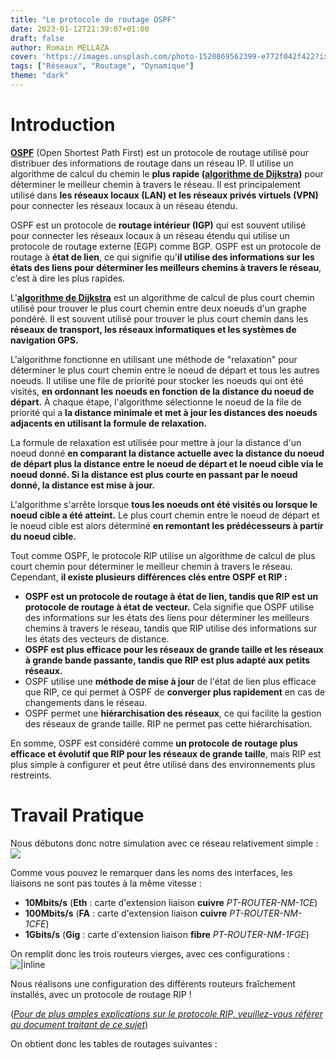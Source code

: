 ```yaml
---
title: "Le protocole de routage OSPF"
date: 2023-01-12T21:39:07+01:00
draft: false
author: Romain MELLAZA
cover: 'https://images.unsplash.com/photo-1520869562399-e772f042f422?ixlib=rb-4.0.3&ixid=MnwxMjA3fDB8MHxwaG90by1wYWdlfHx8fGVufDB8fHx8&auto=format&fit=crop&w=1746&q=80'
tags: ["Réseaux", "Routage", "Dynamique"]
theme: "dark"
---
```


# Introduction
[**OSPF**](https://fr.wikipedia.org/wiki/Open_Shortest_Path_First) (Open Shortest Path First) est un protocole de routage utilisé pour distribuer des informations de routage dans un réseau IP. Il utilise un algorithme de calcul du chemin le **plus rapide ([algorithme de Dijkstra](https://fr.wikipedia.org/wiki/Algorithme_de_Dijkstra))** pour déterminer le meilleur chemin à travers le réseau.
Il est principalement utilisé dans **les réseaux locaux (LAN) et les réseaux privés virtuels (VPN)** pour connecter les réseaux locaux à un réseau étendu.

OSPF est un protocole de **routage intérieur (IGP)** qui est souvent utilisé pour connecter les réseaux locaux à un réseau étendu qui utilise un protocole de routage externe (EGP) comme BGP. OSPF est un protocole de routage à **état de lien**, ce qui signifie qu'**il utilise des informations sur les états des liens pour déterminer les meilleurs chemins à travers le réseau**, c’est à dire les plus rapides.

L'[**algorithme de Dijkstra**](https://fr.wikipedia.org/wiki/Algorithme_de_Dijkstra) est un algorithme de calcul de plus court chemin utilisé pour trouver le plus court chemin entre deux noeuds d'un graphe pondéré. Il est souvent utilisé pour trouver le plus court chemin dans les **réseaux de transport, les réseaux informatiques et les systèmes de navigation GPS.**

L'algorithme fonctionne en utilisant une méthode de "relaxation" pour déterminer le plus court chemin entre le noeud de départ et tous les autres noeuds. Il utilise une file de priorité pour stocker les noeuds qui ont été visités, **en ordonnant les noeuds en fonction de la distance du noeud de départ.** À chaque étape, l'algorithme sélectionne le noeud de la file de priorité qui a **la distance minimale et met à jour les distances des noeuds adjacents en utilisant la formule de relaxation.**

La formule de relaxation est utilisée pour mettre à jour la distance d'un noeud donné **en comparant la distance actuelle avec la distance du noeud de départ plus la distance entre le noeud de départ et le noeud cible via le noeud donné. Si la distance est plus courte en passant par le noeud donné, la distance est mise à jour.**

L'algorithme s'arrête lorsque **tous les noeuds ont été visités ou lorsque le noeud cible a été atteint.** Le plus court chemin entre le noeud de départ et le noeud cible est alors déterminé **en remontant les prédécesseurs à partir du noeud cible.**

Tout comme OSPF, le protocole RIP utilise un algorithme de calcul de plus court chemin pour déterminer le meilleur chemin à travers le réseau. Cependant, **il existe plusieurs différences clés entre OSPF et RIP :**
* **OSPF est un protocole de routage à état de lien, tandis que RIP est un protocole de routage à état de vecteur.** Cela signifie que OSPF utilise des informations sur les états des liens pour déterminer les meilleurs chemins à travers le réseau, tandis que RIP utilise des informations sur les états des vecteurs de distance.
* **OSPF est plus efficace pour les réseaux de grande taille et les réseaux à grande bande passante, tandis que RIP est plus adapté aux petits réseaux.**
* OSPF utilise une **méthode de mise à jour** de l'état de lien plus efficace que RIP, ce qui permet à OSPF de **converger plus rapidement** en cas de changements dans le réseau.
* OSPF permet une **hiérarchisation des réseaux**, ce qui facilite la gestion des réseaux de grande taille. RIP ne permet pas cette hiérarchisation.

En somme, OSPF est considéré comme **un protocole de routage plus efficace et évolutif que RIP pour les réseaux de grande taille**, mais RIP est plus simple à configurer et peut être utilisé dans des environnements plus restreints.

# Travail Pratique
Nous débutons donc notre simulation avec ce réseau relativement simple :
![](https://i.ibb.co/Nr4xy39/ospf-img1.jpg)

Comme vous pouvez le remarquer dans les noms des interfaces, les liaisons ne sont pas toutes à la même vitesse :
* **10Mbits/s** (**Eth** : carte d'extension liaison **cuivre** *PT-ROUTER-NM-1CE*)
* **100Mbits/s** (**FA** : carte d'extension liaison **cuivre** *PT-ROUTER-NM-1CFE*)
* **1Gbits/s** (**Gig** : carte d'extension liaison **fibre** *PT-ROUTER-NM-1FGE*)

On remplit donc les trois routeurs vierges, avec ces configurations :
![|inline](https://i.ibb.co/mBTP67d/ospf-img2.png)

Nous réalisons une configuration des différents routeurs fraîchement installés, avec un protocole de routage RIP !

([*Pour de plus amples explications sur le protocole RIP, veuillez-vous référer au document traitant de ce sujet*](../protocol-rip/))

On obtient donc les tables de routages suivantes :